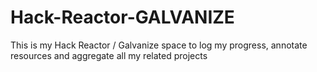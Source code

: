 # Hack-Reactor-GALVANIZE
This is my Hack Reactor / Galvanize space to log my progress, annotate resources and aggregate all my related projects
